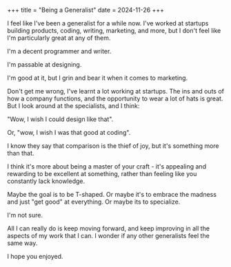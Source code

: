 +++
title = "Being a Generalist"
date = 2024-11-26
+++

I feel like I've been a generalist for a while now. I've worked at startups building products, coding, writing, marketing, and more, but I don't feel like I'm particularly great at any of them.

I'm a decent programmer and writer.

I'm passable at designing.

I'm good at it, but I grin and bear it when it comes to marketing.

Don't get me wrong, I've learnt a lot working at startups. The ins and outs of how a company functions, and the opportunity to wear a lot of hats is great. But I look around at the specialists, and I think:

"Wow, I wish I could design like that".

Or, "wow, I wish I was that good at coding".

I know they say that comparison is the thief of joy, but it's something more than that.

I think it's more about being a master of your craft - it's appealing and rewarding to be excellent at something, rather than feeling like you constantly lack knowledge.

Maybe the goal is to be T-shaped. Or maybe it's to embrace the madness and just "get good" at everything. Or maybe its to specialize.

I'm not sure.

All I can really do is keep moving forward, and keep improving in all the aspects of my work that I can. I wonder if any other generalists feel the same way.

I hope you enjoyed.